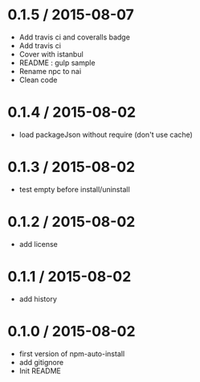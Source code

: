 
0.1.5 / 2015-08-07
==================

 * Add travis ci and coveralls badge
 * Add travis ci
 * Cover with istanbul
 * README : gulp sample
 * Rename npc to nai
 * Clean code

0.1.4 / 2015-08-02
==================

 * load packageJson without require (don't use cache)

0.1.3 / 2015-08-02
==================

 * test empty before install/uninstall

0.1.2 / 2015-08-02
==================

 * add license

0.1.1 / 2015-08-02
==================

 * add history

0.1.0 / 2015-08-02
==================

 * first version of npm-auto-install
 * add gitignore
 * Init README
